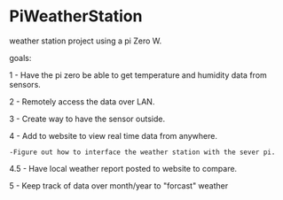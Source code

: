 # PiWeatherStation
weather station project using a pi Zero W.

goals:

1 - Have the pi zero be able to get temperature and humidity data from sensors.

2 - Remotely access the data over LAN.

3 - Create way to have the sensor outside.

4 - Add to website to view real time data from anywhere.

    -Figure out how to interface the weather station with the sever pi.

4.5 - Have local weather report posted to website to compare.

5 - Keep track of data over month/year to "forcast" weather
